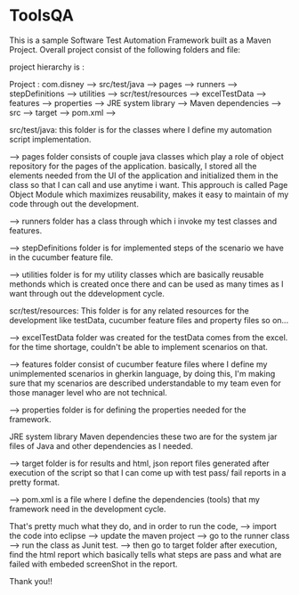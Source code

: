 # ToolsQA

This is a sample Software Test Automation Framework built as a Maven Project.
Overall project consist of the following folders and file:

project hierarchy is :
 
Project : com.disney -->
              src/test/java -->
                         pages -->
                         runners -->
                         stepDefinitions -->
                         utilities -->
                scr/test/resources -->
                         excelTestData -->
                         features -->
                         properties -->
                JRE system library -->
                Maven dependencies -->
                src -->
                target -->
                pom.xml -->

src/test/java: this folder is for the classes where I define my automation script implementation.
 
--> pages folder consists of couple java classes which play a role of object repository for the pages 
of the application. basically, I stored all the elements needed from the UI of the application 
and initialized them in the class so that I can call and use anytime i want. 
This approuch is called Page Object Module which maximizes reusability, makes it easy to 
maintain of my code through out the development.

--> runners folder has a class through which i invoke my test classes and features.

--> stepDefinitions folder is for implemented steps of the scenario we have in the cucumber feature file.

--> utilities folder is for my utility classes which are basically reusable methonds which is created once there
and can be used as many times as I want through out the ddevelopment cycle.

scr/test/resources: This folder is for any related resources for the development like testData,
 cucumber feature files and property files so on...

--> excelTestData folder was created for the testData comes from the excel. for the time shortage, 
couldn't be able to implement scenarios on that.

--> features folder consist of cucumber feature files where I define my unimplemented scenarios
 in gherkin language, by doing this, I'm making sure that my scenarios are described understandable 
to my team even for those manager level who are not technical.

--> properties folder is for defining the properties needed for the framework.

JRE system library
Maven dependencies 
                    these two are for the system jar files of Java and other dependencies as I needed.

--> target folder is for results and html, json report files generated after execution of the script
so that I can come up with test pass/ fail reports in a pretty format.

--> pom.xml is a file where I define the dependencies (tools) that my framework need in the development cycle.



That's pretty much what they do, and in order to run the code, 
--> import the code into eclipse 
--> update the maven project
--> go to the runner class
--> run the class as Junit test.
--> then go to target folder after execution, find the html report which basically tells what steps are pass
and what are failed with embeded screenShot in the report.

Thank you!!
